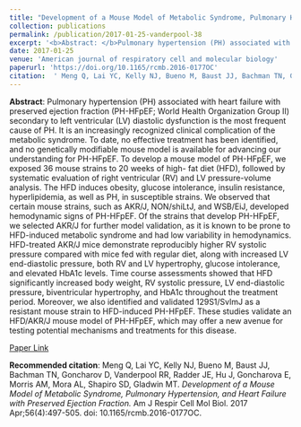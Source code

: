 ```yaml
--- 
title: "Development of a Mouse Model of Metabolic Syndrome, Pulmonary Hypertension, and Heart Failure with Preserved Ejection Fraction." 
collection: publications 
permalink: /publication/2017-01-25-vanderpool-38 
excerpt: '<b>Abstract: </b>Pulmonary hypertension (PH) associated with heart failure with preserved ejection fraction (PH-HFpEF; World Health Organization Group II) secondary to left ventricular (LV) diastolic dysfunction is the most frequent cause of PH. It is an increasingly recognized clinical complication of the metabolic syndrome. To date, no [...]' 
date: 2017-01-25 
venue: 'American journal of respiratory cell and molecular biology' 
paperurl: 'https://doi.org/10.1165/rcmb.2016-0177OC' 
citation:  ' Meng Q, Lai YC, Kelly NJ, Bueno M, Baust JJ, Bachman TN, Goncharov D, Vanderpool RR, Radder JE, Hu J, Goncharova E, Morris AM, Mora AL, Shapiro SD, Gladwin MT. <i>Development of a Mouse Model of Metabolic Syndrome, Pulmonary Hypertension, and Heart Failure with Preserved Ejection Fraction.</i> Am J Respir Cell Mol Biol. 2017 Apr;56(4):497-505. doi: 10.1165/rcmb.2016-0177OC.' 
--- 
```

<b>Abstract</b>:  Pulmonary hypertension (PH) associated with heart failure with preserved ejection fraction (PH-HFpEF; World Health Organization Group II) secondary to left ventricular (LV) diastolic dysfunction is the most frequent cause of PH. It is an increasingly recognized clinical complication of the metabolic syndrome. To date, no effective treatment has been identified, and no genetically modifiable mouse model is available for advancing our understanding for PH-HFpEF. To develop a mouse model of PH-HFpEF, we exposed 36 mouse strains to 20 weeks of high- fat diet (HFD), followed by systematic evaluation of right ventricular (RV) and LV pressure-volume analysis. The HFD induces obesity, glucose intolerance, insulin resistance, hyperlipidemia, as well as PH, in susceptible strains. We observed that certain mouse strains, such as AKR/J, NON/shiLtJ, and WSB/EiJ, developed hemodynamic signs of PH-HFpEF. Of the strains that develop PH-HFpEF, we selected AKR/J for further model validation, as it is known to be prone to HFD-induced metabolic syndrome and had low variability in hemodynamics. HFD-treated AKR/J mice demonstrate reproducibly higher RV systolic pressure compared with mice fed with regular diet, along with increased LV end-diastolic pressure, both RV and LV hypertrophy, glucose intolerance, and elevated HbA1c levels. Time course assessments showed that HFD significantly increased body weight, RV systolic pressure, LV end-diastolic pressure, biventricular hypertrophy, and HbA1c throughout the treatment period. Moreover, we also identified and validated 129S1/SvlmJ as a resistant mouse strain to HFD-induced PH-HFpEF. These studies validate an HFD/AKR/J mouse model of PH-HFpEF, which may offer a new avenue for testing potential mechanisms and treatments for this disease.  
 
[Paper Link](https://doi.org/10.1165/rcmb.2016-0177OC) 
 
<b>Recommended citation</b>:  Meng Q, Lai YC, Kelly NJ, Bueno M, Baust JJ, Bachman TN, Goncharov D, Vanderpool RR, Radder JE, Hu J, Goncharova E, Morris AM, Mora AL, Shapiro SD, Gladwin MT. <i>Development of a Mouse Model of Metabolic Syndrome, Pulmonary Hypertension, and Heart Failure with Preserved Ejection Fraction.</i> Am J Respir Cell Mol Biol. 2017 Apr;56(4):497-505. doi: 10.1165/rcmb.2016-0177OC. 
